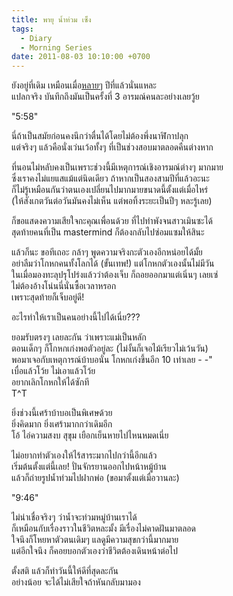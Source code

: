 ```yaml
---
title: พายุ น้ำท่วม เซ็ง
tags:
  - Diary
  - Morning Series
date: 2011-08-03 10:10:00 +0700
---
```


ยังอยู่ที่เดิม เหมือนเมื่อ[หลาย][former event][ๆ][reoccur event] ปีที่แล้วนั่นแหละ  
แปลกจริง บันทึกถึงมันเป็นครั้งที่ 3 อารมณ์คนละอย่างเลยวู้ย

"5:58"

นี่ถ้าเป็นสมัยก่อนคงนึกว่าตื่นได้โดยไม่ต้องพึ่งนาฬิกาปลุก  
แต่จริงๆ แล้วคือนั่งเว่นเว้อทั้งๆ ที่เป็นช่วงสอบมาตลอดคืนต่างหาก

ที่นอนไม่หลับคงเป็นเพราะช่วงนี้มีเหตุการณ์เชิงอารมณ์ต่างๆ มากมาย  
ซึ่งเราคงไม่แยแสแม้แต่นิดเดียว ถ้าหากเป็นสองสามปีที่แล้วอะนะ  
ก็ไม่รู้เหมือนกันว่าตนเองเปลี่ยนไปมากมายขนาดนี้ตั้งแต่เมื่อไหร่  
(ให้สังเกตวันต่อวันมันคงไม่เห็น แต่พอทิ้งระยะเป็นปีๆ หละรู้เลย)

ก็ขอแสดงความเสียใจกะคุณเพื่อนด้วย ที่ไปทำพังจนสาวเมินซะได้  
สุดท้ายคนที่เป็น mastermind ก็ต้องกลับไปซ่อมแซมให้สินะ

แล้วก็นะ ขอทีเถอะ กล้าๆ พูดความจริงกะตัวเองอีกหน่อยได้มั้ย  
อย่าลืมว่าโกหกคนทั้งโลกได้ (ขั้นเทพ!) แต่โกหกตัวเองนั้นไม่มีวัน  
ในเมื่อมองทะลุปรุโปร่งแล้วว่าต้องเจ็บ ก็ถอยออกมาแต่เนิ่นๆ เลยเซ่  
ไม่ต้องอ้างโน่นนี่นั่นซื้อเวลาหรอก  
เพราะสุดท้ายก็เจ็บอยู่ดี!

อะไรทำให้เราเป็นคนอย่างนี้ไปได้เนี่ย???

ยอมรับตรงๆ เลยละกัน ว่าเพราะแม่เป็นหลัก  
ตอนเด็กๆ ก็โกหกเก่งพอตัวอยู่ละ (ไม่งั้นก็เจอไม้เรียวไม่เว้นวัน)  
พอมาเจอกับเหตุการณ์บ้าบอนั่น โกหกเก่งขึ้นอีก 10 เท่าเลย - -"  
เบื่อแล้วโว้ย ไม่เอาแล้วโว้ย  
อยากเลิกโกหกให้ได้ซักที  
T^T

ยิ่งช่วงนี้เศร้าบ้าบอเป็นพิเศษด้วย  
ยิ่งคิดมาก ยิ่งเศร้ามากกว่าเดิมอีก  
โอ้ ไอ่ความสงบ สุขุม เยือกเย็นหายไปไหนหมดเนี่ย

ไม่อยากทำตัวเองให้ไร้สาระมากไปกว่านี้อีกแล้ว  
เริ่มต้นตั้งแต่นี้เลย! ปั่นจักรยานออกไปหน้าหมู้บ้าน  
แล้วก็ถ่ายรูปน้ำท่วมไปฝากพ่อ (ขอมาตั้งแต่เมื่อวานละ)

"9:46"

ไม่น่าเชื่อจริงๆ ว่าน้ำจะท่วมหมู่บ้านเราได้  
ก็เหมือนกับเรื่องราวในชีวิตหละมั้ง มีเรื่องไม่คาดฝันมาตลอด  
ใจนึงก็โหยหาตัวตนเดิมๆ แลดูมีความสุขกว่านี้มากมาย  
แต่อีกใจนึง ก็คอยบอกตัวเองว่าชีวิตต้องเดินหน้าต่อไป

ตั้งสติ แล้วก็ทำวันนี้ให้ดีที่สุดละกัน  
อย่างน้อย จะได้ไม่เสียใจถ้าหันกลับมามอง


[former event]: //neizod.blogspot.com/2007/11/diary.html
[reoccur event]: //neizod.blogspot.com/2009/05/diary.html
